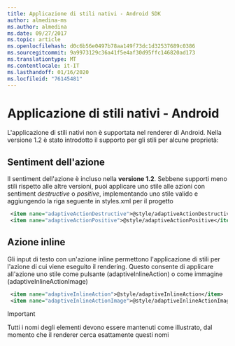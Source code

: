 ```yaml
---
title: Applicazione di stili nativi - Android SDK
author: almedina-ms
ms.author: almedina
ms.date: 09/27/2017
ms.topic: article
ms.openlocfilehash: d0c6b56e0497b78aa149f73dc1d32537689c0386
ms.sourcegitcommit: 9a9973129c36a41f5e4af30d95ffc146820ad173
ms.translationtype: MT
ms.contentlocale: it-IT
ms.lasthandoff: 01/16/2020
ms.locfileid: "76145481"
---
```

# <a name="native-styling---android"></a>Applicazione di stili nativi - Android

L'applicazione di stili nativi non è supportata nel renderer di Android. Nella versione 1.2 è stato introdotto il supporto per gli stili per alcune proprietà:

## <a name="action-sentiment"></a>Sentiment dell'azione

Il sentiment dell'azione è incluso nella **versione 1.2**. Sebbene supporti meno stili rispetto alle altre versioni, puoi applicare uno stile alle azioni con sentiment *destructive* o *positive*, implementando uno stile valido e aggiungendo la riga seguente in styles.xml per il progetto

```styles.xml
 <item name="adaptiveActionDestructive">@style/adaptiveActionDestructive</item>
 <item name="adaptiveActionPositive">@style/adaptiveActionPositive</item>
```

## <a name="inline-action"></a>Azione inline

Gli input di testo con un'azione inline permettono l'applicazione di stili per l'azione di cui viene eseguito il rendering. Questo consente di applicare all'azione uno stile come pulsante (adaptiveInlineAction) o come immagine (adaptiveInlineActionImage)

```styles.xml
 <item name="adaptiveInlineAction">@style/adaptiveInlineAction</item>
 <item name="adaptiveInlineActionImage">@style/adaptiveInlineActionImage</item>
```

> [!IMPORTANT]
> Tutti i nomi degli elementi devono essere mantenuti come illustrato, dal momento che il renderer cerca esattamente questi nomi
